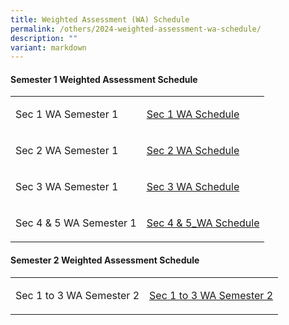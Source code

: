 ```yaml
---
title: Weighted Assessment (WA) Schedule
permalink: /others/2024-weighted-assessment-wa-schedule/
description: ""
variant: markdown
---
```

<h4><p><strong>Semester 1 Weighted Assessment Schedule
</strong></p></h4><strong>
<table style="minWidth: 50px">
<colgroup>
<col>
<col>
</colgroup>
<tbody>
<tr>
<td rowspan="1" colspan="1">
<p>Sec 1 WA Semester 1</p>
</td>
<td rowspan="1" colspan="1">
<p><a href="/files/2025_Sec_1_Assessment__amendment.pdf" rel="noopener nofollow" target="_blank">Sec 1 WA Schedule</a>
</p>
</td>
</tr>
<tr>
<td rowspan="1" colspan="1">
<p>Sec 2 WA Semester 1</p>
</td>
<td rowspan="1" colspan="1">
<p><a href="/files/2025_Sec_2_Assessment_amendment.pdf" rel="noopener nofollow" target="_blank">Sec 2 WA Schedule</a>
</p>
</td>
</tr>
<tr>
<td rowspan="1" colspan="1">
<p>Sec 3 WA Semester 1</p>
</td>
<td rowspan="1" colspan="1">
<p><a href="/files/WA_2025/2025_Sec_3_Assessment___website.pdf" rel="noopener nofollow" target="_blank">Sec 3 WA Schedule</a>
</p>
</td>
</tr>
<tr>
<td rowspan="1" colspan="1">
<p>Sec 4 &amp; 5 WA Semester 1</p>
</td>
<td rowspan="1" colspan="1">
<p><a href="/files/2025_Sec_4_5_Assessment_amendment_term2.pdf" rel="noopener nofollow" target="_blank">Sec 4 &amp; 5_WA Schedule</a>
</p>
</td>
</tr>
</tbody>
</table>
<h4><p><strong>Semester 2 Weighted Assessment Schedule</strong></p></h4><strong>
<p></p>
<table style="minWidth: 50px">
<colgroup>
<col>
<col>
</colgroup>
<tbody>
<tr>
<td rowspan="1" colspan="1">
<p>Sec 1 to 3 WA Semester 2</p>
</td>
<td rowspan="1" colspan="1">
<p><a href="/files/Exam TT/2025_Sem_2_Assessment__Term_3__updated_July.pdf" rel="noopener nofollow" target="_blank">Sec 1 to 3 WA Semester 2</a>
</p>
</td>
</tr>
</tbody>
</table>
<p></p></strong></strong>
